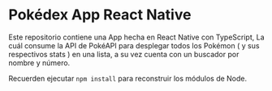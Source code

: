 # Pokédex App React Native

Este repositorio contiene una App hecha en React Native con TypeScript, La cuál consume la API de PokéAPI para desplegar todos los Pokémon ( y sus respectivos stats ) en una lista, a su vez cuenta con un buscador por nombre y número.

Recuerden ejecutar `npm install` para reconstruir los módulos de Node.
